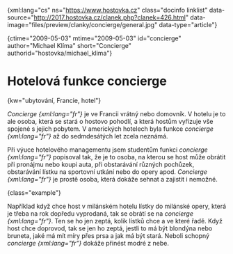 
{xml:lang="cs" ns="https://www.hostovka.cz" class="docinfo linklist" data-source="http://2017.hostovka.cz/clanek.php?clanek=426.html" data-image="files/preview/clanky/concierge/general.jpg" data-type="article"}

{ctime="2009-05-03" mtime="2009-05-03" id="concierge" author="Michael Klíma" short="Concierge" authorid="hostovka/michael_klima"}

# Hotelová funkce concierge

<!-- generated attribute kw by user_udpatekw.sh on 2020-04-25, do not edit -->

{kw="ubytování, Francie, hotel"}

_Concierge {xml:lang="fr"}_ je ve Francii vrátný nebo domovník. V hotelu je to ale osoba, která se stará o hostovo pohodlí, a která hostům vyřizuje vše spojené s jejich pobytem. V amerických hotelech byla funkce _concierge {xml:lang="fr"}_ až do sedmdesátých let zcela neznámá.

Při výuce hotelového managementu jsem studentům funkci _concierge {xml:lang="fr"}_ popisoval tak, že je to osoba, na kterou se host může obrátit při pronájmu nebo koupi auta, při obstarávání různých pochůzek, obstarávání lístku na sportovní utkání nebo do opery apod. _Concierge {xml:lang="fr"}_ je prostě osoba, která dokáže sehnat a zajistit i nemožné.

{class="example"}

Například když chce host v milánském hotelu lístky do milánské opery, která je třeba na rok dopředu vyprodaná, tak se obrátí se na _concierge {xml:lang="fr"}_. Ten se ho jen zeptá, kolik lístků chce a ve které řadě. Když host chce doprovod, tak se jen ho zeptá, jestli to má být blondýna nebo bruneta, jaké má mít míry přes prsa a jak má být stará. Neboli schopný _concierge {xml:lang="fr"}_ dokáže přinést modré z nebe.

